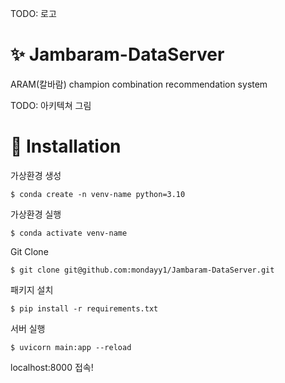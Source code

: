 TODO: 로고

# :sparkles: Jambaram-DataServer
ARAM(칼바람) champion combination recommendation system

TODO: 아키텍쳐 그림

# :floppy_disk: Installation
가상환경 생성
```
$ conda create -n venv-name python=3.10
```

가상환경 실행
```
$ conda activate venv-name
```

Git Clone
```
$ git clone git@github.com:mondayy1/Jambaram-DataServer.git
```

패키지 설치
```
$ pip install -r requirements.txt
```

서버 실행
```
$ uvicorn main:app --reload
```

localhost:8000 접속!
